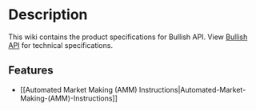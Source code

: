# Description
This wiki contains the product specifications for Bullish API. View [Bullish API](https://api.exchange.bullish.com/docs/api/rest)
for technical specifications.

## Features
- [[Automated Market Making (AMM) Instructions|Automated-Market-Making-(AMM)-Instructions]]


